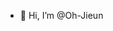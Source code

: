 - 👋 Hi, I’m @Oh-Jieun

<!---
Oh-Jieun/Oh-Jieun is a ✨ special ✨ repository because its `README.md` (this file) appears on your GitHub profile.
You can click the Preview link to take a look at your changes.
--->
